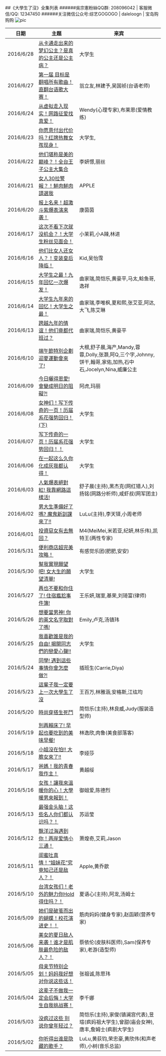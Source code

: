 ##《大學生了沒》全集列表
######吳宗憲粉絲QQ群: 208096042  |  客服微信/QQ: 12347450
######关注微信公众号:综艺GOGOGO | daleloogn | 宝岛购购购
![pic](http://imgsrc.baidu.com/forum/w%3D580/sign=b7e3971ae1cd7b89e96c3a8b3f264291/99f0e37eca8065386f3333c390dda144af34826c.jpg)

日期|主题|来宾
----|----|----
|2016/6/28|[从卡通走出来的梦幻公主？是真的公主还是公主病？](http://www.acfun.tv/v/ac2854176)|大学生
|2016/6/27|[第一届 目标是翻唱所有歌曲！直翻台语歌大赛！](http://www.acfun.tv/v/ac2850763)|翁立友,林建予,吴国祯(台语老师)
|2016/6/24|[从虚拟走入现实！网路征爱找真爱！](http://www.acfun.tv/v/ac2843589)|Wendy(心理专家),布莱恩(爱情教练)
|2016/6/23|[你愿意付出代价吗？红牌热舞女孩现身！](http://www.acfun.tv/v/ac2841028)|大学生,
|2016/6/22|[他们堪称是美的巅峰？！全台王子公主大集合](http://www.acfun.tv/v/ac2839603_4)|李妍憬,丽丝
|2016/6/21|[女人30拉警報？！鮮肉鮮肉請選我](http://www.acfun.tv/v/ac2837002_4)|APPLE
|2016/6/20|[报上名来！超激斗紫爆表演来袭！](http://www.acfun.tv/v/ac2834337_4)|康茵茵
|2016/6/17|[这次不看下次就没机会？！大学生粉丝见面会！](http://www.acfun.tv/v/ac2826579)|小茉莉,小A辣,林进
|2016/6/16|[他们比女人还女人？！变装皇后降临！](http://www.acfun.tv/v/ac2823860)|Kid,吴怡霈
|2016/6/15|[大学生之最！九年回忆一次爆发！](http://www.acfun.tv/v/ac2822145_4)|曲家瑞,简恺乐,黄豪平,马太,鲶鱼哥,逸祥
|2016/6/14|[大学生九年来的回忆！大学生之最！](http://www.acfun.tv/v/ac2819485)|曲家瑞,李唯枫,夏和熙,张艾亚,阿达,大飞,陈艾琳
|2016/6/13|[跨越九年的情谊！他们竟都代班过？](http://www.acfun.tv/v/ac2816845)|曲家瑞,简恺乐,黄豪平
|2016/6/10|[端午節特別企劃 迎夏運動會來了!](http://www.acfun.tv/v/ac2807460)|大根,舒子晨,海产,Mandy,蓉蓉,Dolly,张灏,阿Q,三个字,Johnny,饼干,翰哥,家佑,加热,石中石,Jocelyn,Nina,威廉公主
|2016/6/09|[今日曬得恩愛! 會變成明日的阻礙?!](http://www.acfun.tv/v/ac2805551)|阿虎,玛丽
|2016/6/08|[女神们！写下传奇的一页！历届系花强势回归！(下)](http://www.acfun.tv/v/ac2803532_4)|大学生
|2016/6/07|[写下传奇的一页！历届系花强势回归！！](http://www.acfun.tv/v/ac2801988_4)|大学生
|2016/6/06|[在一起这么久你化成灰我都认得！](http://www.acfun.tv/v/ac2799369)|大学生
|2016/6/03|[人氣爆表絕對紅! 我靠網路這樣活!](http://www.acfun.tv/v/ac2791471)|舒子晨(主持),黑杰克(网红猎人),刘扬铭(网路分析师),咸虾叔(网军团主)
|2016/6/02|[男大生準備好了嗎? 魔鬼新訓課來了!!](http://www.acfun.tv/v/ac2789470)|LuLu(主持),李天铎,小周老师
|2016/6/01|[投資惡女有去無回？](http://www.acfun.tv/v/ac2786801)|M4(MeiMei,米若亚,纪妍,林乐伟),凯特王(两性专家)
|2016/5/31|[便利商店超完美攻略！](http://www.acfun.tv/v/ac2785980_4)|有感觉乐团(肥肥,安安)
|2016/5/30|[幫我實現願望吧! 女大生的願望清單!](http://www.acfun.tv/v/ac2781339_4)|大学生
|2016/5/27|[再也不要和你住了! 住宿尷尬事件簿!](http://www.acfun.tv/v/ac2774725_2)|王乐妍,瑞室,基荣,刘琦富(律师)
|2016/5/26|[想要當男神! 你的英文名字取對了嗎!](http://www.acfun.tv/v/ac2772149_3)|Emily,卢克,汤镇玮
|2016/5/25|[我喜歡誰是我的自由! 揭開同志們的戀愛心聲!!](http://www.acfun.tv/v/ac2769741_4)|大学生
|2016/5/24|[同學! 遇到這些事情你會怎麼做?!](http://www.acfun.tv/v/ac2767243_4)|插班生(Carrie,Diya)
|2016/5/23|[這輩子我一定要上一次大學生了沒](http://www.acfun.tv/v/ac2765347_4)|王百万,林雅涵,安格斯,江纮均
|2016/5/20|[時尚穿搭生死鬥](http://www.acfun.tv/v/ac2759675_2)|简恺乐(主持),林良威,Judy(服装造型师)
|2016/5/19|[別再賴床了! 早起也要吃到的美味早餐!](http://www.acfun.tv/v/ac2759912_2)|林逸欣,肉鲁(美食部落客)
|2016/5/18|[小姐沒在怕!! 大膽女來了!!](http://www.acfun.tv/v/ac2759912)|李娅莎
|2016/5/17|[爸媽！我的青春我作主！](http://www.acfun.tv/v/ac2759631)|黄越绥
|2016/5/16|[女孩！讓我來溫暖你的心！大學暖男來報到！](http://www.acfun.tv/v/ac2755566)|御姐爱,陈德烈
|2016/5/13|[最强金头脑！这些名人你们都认识吗？！](http://www.acfun.tv/v/ac2742244)|苏运莹
|2016/5/12|[飘洋过海遇到你！两岸爱情小三通！](http://www.acfun.tv/v/ac2740309_4)|萧煌奇,艾莉,Jason
|2016/5/11|[闺蜜吐真情！“姐妹花”究竟知己还是敌人？！](http://www.acfun.tv/v/ac2734840_4)|Apple,黄乔歆
|2016/5/10|[台湾女孩们！老外的魅力你Hold得住吗？！](http://www.acfun.tv/v/ac2733130)|夏语心(主持),阿龙,汤姆士
|2016/5/09|[她们是破茧而出的蝴蝶！校花演进史！！](http://www.acfun.tv/v/ac2755593)|筋肉妈妈(健身专家),赵函颖(营养专家)
|2016/5/06|[美女的夏日敌人来袭！谁才是肌肤最危险的敌人？！](http://www.acfun.tv/v/ac2732317_2)|蔡依伦(皮肤科医师),Sam(保养专家),老游(造型师)
|2016/5/05|[母亲节特别企划！妈妈我好想对你说这些话！](http://www.acfun.tv/v/ac2734806_4)|张祖诚,陈思玮
|2016/5/04|[这辈子不做我一定会后悔！大学生自我挑战赛！](http://www.acfun.tv/v/ac2745317_4)|李千娜
|2016/5/03|[没疯过这些 别说你曾年轻过？](http://www.acfun.tv/v/ac2749308_4)|简恺乐(主持),家俊(镇澜宫代表),昱瑄(疯妈祖大学生),曾甜(庙会女神),唐丰,詹姆士(疯剧大学生)
|2016/5/02|[你听得出谁是隐藏的歌手？](http://www.acfun.tv/v/ac2751995_4)|LuLu,黄荻钧,荣忠豪,黄欣伟(和声老师),小树(音乐总监)